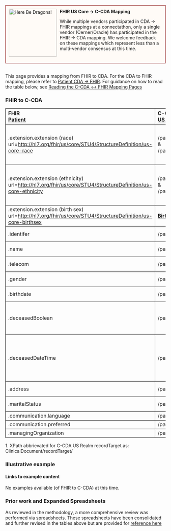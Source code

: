 <style>
td, th {
   border: 1px solid black!important;
}
</style>

<div style="border: 1px solid maroon; padding: 10px; background-color: #fffbf7; min-height: 160px;">
  <img src="assets/images/dragon.png" width="150" style="float:left; mix-blend-mode: multiply; margin-right: 10px;" title="Here Be Dragons!" height="150">
  <b>FHIR US Core → C-CDA Mapping</b>
  <p class="warning">
    While multiple vendors participated in CDA → FHIR mappings at a connectathon, only a single vendor (Cerner/Oracle) has participated in the FHIR → CDA mapping. We welcome feedback on these mappings which represent less than a multi-vendor consensus at this time.
  </p>
</div>
<br/>

This page provides a mapping from FHIR to CDA. For the CDA to FHIR mapping, please refer to [Patient CDA → FHIR](./CF-patient.html). For guidance on how to read the table below, see [Reading the C-CDA ↔ FHIR Mapping Pages](./mappingGuidance.html)

### FHIR to C-CDA

|FHIR<br/>[Patient](http://hl7.org/fhir/us/core/STU4/StructureDefinition-us-core-patient.html#profile)|C-CDA¹<br/>[US Realm Header recordTarget](https://hl7.org/cda/us/ccda/2024Jan/StructureDefinition-USRealmHeader.html)|Transform Steps|
|:----|:----|:----|
|.extension.extension (race)<br/>url=http://hl7.org/fhir/us/core/STU4/StructureDefinition/us-core-race|/patientRole/patient/raceCode<br/>&<br/>/patientRole/patient/sdtc:raceCode|only one ombCategory extension goes in raceCode; other values go in sdtc:raceCode|
|.extension.extension (ethnicity)<br/>url=http://hl7.org/fhir/us/core/STU4/StructureDefinition/us-core-ethnicity|/patientRole/patient/ethnicGroupCode<br/>&<br/>/patientRole/patient/sdtc:ethnicGroupCode|only one ombCategory extension goes in ethnicGroupCode; other values go in sdtc:ethnicGroupCode|
|.extension.extension (birth sex)<br/>url=http://hl7.org/fhir/us/core/STU4/StructureDefinition/us-core-birthsex|**[Birth Sex](https://www.hl7.org/ccdasearch/templates/2.16.840.1.113883.10.20.22.4.200.html)**|This is not in the header recordTarget in CDA|
|.identifer|/patientRole/id|[CDA id ↔ FHIR identifier](mappingGuidance.html#cda-id--fhir-identifier)|
|.name|/patientRole/patient/name|[CDA name ↔ FHIR name ](mappingGuidance.html#fhir-name--cda-name)|
|.telecom|/patientRole/telecom|[CDA telecom ↔ FHIR telecom](mappingGuidance.html#fhir-telecom--cda-telecom)|
|.gender|/patientRole/patient/administrativeGenderCode|[FHIR gender → CDA administrativeGender](ConceptMap-FC-AdministrativeGender.html)|
|.birthdate|/patientRole/patient/birthTime|[CDA ↔ FHIR Time/Dates](mappingGuidance.html#cda--fhir-timedates)|
|.deceasedBoolean|/patientRole/patient/sdtc:deceasedInd|If true, C-CDA also requires sdtc:deceasedTime to be present. Set its `@nullFlavor="UNK"`
|.deceasedDateTime|/patientRole/patient/sdtc:deceasedTime|[CDA ↔ FHIR Time/Dates](mappingGuidance.html#cda--fhir-timedates)<br/>When setting deceasedTime to a value, also set sdtc:deceasedInd to true.|
|.address|/patientRole/addr|[CDA addr ↔ FHIR address ](mappingGuidance.html#fhir-address---cda-addr)|
|.maritalStatus|/patientRole/patient/maritalStatus|[CDA coding ↔ FHIR CodeableConcept](mappingGuidance.html#cda-coding--fhir-codeableconcept)|
|.communication.language|/patientRole/patient/languageCommunication/languageCode||
|.communication.preferred|/patientRole/patient/languageCommunication/preferenceInd||
|.managingOrganization|/patientRole/providerOrganization||

1\. XPath abbrievated for C-CDA US Realm recordTarget as: <br/> ClinicalDocument/recordTarget/

### Illustrative example

#### Links to example content

No examples available (of FHIR to C-CDA) at this time.  

### Prior work and Expanded Spreadsheets

As reviewed in the methodology, a more comprehensive review was performed via spreadsheets. These spreadsheets have been consolidated and further revised in the tables above but are provided for [reference here](https://github.com/HL7/ccda-on-fhir/blob/master/mappings/FC/FHIR-CCDA%20Patient.csv)